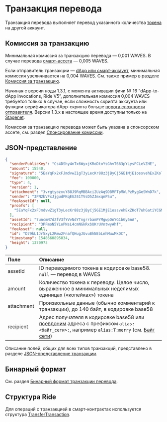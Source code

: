 # Транзакция перевода

Транзакция перевода выполняет перевод указанного количества [токена](/ru/blockchain/token/) на другой аккаунт.

## Комиссия за транзакцию

Минимальная комиссия за транзакцию перевода — 0,001 WAVES. В случае перевода [смарт-ассета](/ru/blockchain/token/smart-asset) — 0,005 WAVES.

Если отправитель транзакции — [dApp или смарт-аккаунт](/ru/blockchain/account/dapp), минимальная комиссия увеличивается на 0,004 WAVES. См. также пример в разделе [Комиссия за транзакцию](/ru/blockchain/transaction/transaction-fee).

Начиная с версии ноды 1.3.1, с момента активации фичи №&nbsp;16 “dApp-to-dApp invocations, Ride V5”, дополнительная комиссия 0,004 WAVES требуется только в случае, если сложность скрипта аккаунта или функции-верификатора dApp-скрипта больше [порога сложности отправителя](/ru/ride/limits/). Версии 1.3.x в настоящее время доступны только на [Stagenet](/ru/blockchain/blockchain-network/).

Комиссия за транзакцию перевода может быть указана в спонсорском ассете, см. раздел [Спонсирование комиссии](/ru/blockchain/waves-protocol/sponsored-fee).

## JSON-представление

```json
{
  "senderPublicKey": "Cs4DShy4nTx6WyxjKRoDtoYsGhvT663pYLysPCLeVZHE",
  "amount": 15540,
  "signature": "5EaYqFx2xFJmdvwZ1gT3yLecKr88z3jByCj5GE1MjE1ossvehExZKoT7uhGatiYCGM9Co8iUR8Q5ce52XDmno3rn",
  "fee": 100000,
  "type": 4,
  "version": 1,
  "attachment": "3vrgtyozxuY88J9RqMBBAci2UzAq9DBMFTpMWLPzMygGeSWnD7k",
  "sender": "3PN2bVFxJjgudPKqEGZ41TVsD5ZJmxqnPSu",
  "feeAssetId": null,
  "proofs": [
    "5EaYqFx2xFJmdvwZ1gT3yLecKr88z3jByCj5GE1MjE1ossvehExZKoT7uhGatiYCGM9Co8iUR8Q5ce52XDmno3rn"
  ],
  "assetId": "7uncmN7dZfV3fYVvNdYTngrrbamPYMgwpDnYG1bGy6nA",
  "recipient": "3PFmoN5YLoPNsL4cmNGkRxbUKrUVntwyAhf",
  "feeAsset": null,
  "id": "D79kL1Jr5xyL2Rmw2FnafQHugJGvuBhNEbLnhMuwMkDC",
  "timestamp": 1548660895034,
  "height": 1370973
}
```

| Поле | Описание |
| :--- | :--- |
| assetId | ID переводимого токена в кодировке base58. `null` — перевод в WAVES |
| amount | Количество токена к переводу. Целое число, выраженное в минимальных неделимых единицах («копейках») токена |
| attachment | Произвольные данные (обычно комментарий к транзакции), до 140 байт, в кодировке base58 |
| recipient | Адрес получателя в кодировке base58 или [псевдоним](/ru/blockchain/account/alias) адреса c префиксом `alias:<байт_сети>:`, например `alias:T:merry` (см. [Байт сети](/ru/blockchain/blockchain-network/#байт-сети)) |

Описание полей, общих для всех типов транзакций, представлено в разделе [JSON-представление транзакции](/ru/blockchain/transaction/#json-представление-транзакции).

## Бинарный формат

См. раздел [Бинарный формат транзакции перевода](/ru/blockchain/binary-format/transaction-binary-format/transfer-transaction-binary-format).

## Структура Ride

Для операций с транзакцией в смарт-контрактах используется структура [TransferTransaction](/ru/ride/structures/transaction-structures/transfer-transaction).
